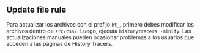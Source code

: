 ## Update file rule

Para actualizar los archivos con el prefijo `ht_`, primero debes modificar los archivos dentro de `src/css/`. Luego, ejecuta `historytracers -minify`. Las actualizaciones manuales pueden ocasionar problemas a los usuarios que acceden a las páginas de History Tracers.

